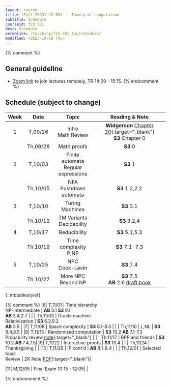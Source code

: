```yaml
---
layout: course
title: (Fall 2023) CS 581 -- Theory of computation 
subtitle: Schedule
courseid: f23 581
desc: Schedule
permalink: /teaching/f23_581_toc/schedule/
modified: <2023-10-19 Thu>
---
```


{% comment %}
## General guideline
* [Zoom link](https://pdx.zoom.us/j/83821477952?pwd=QngyOTdwOXh4anovN3dYUFNvWnJjZz09) to join lectures remotely, TR 14:00 - 15:15. 
{% endcomment %}

## Schedule (subject to change)

| Week | Date  | Topic | Reading & Note |
|:-----:| :---------: |:----------:|:-----:|
|1| T,09/26  | Intro <br> Math Review | **Widgerson** [Chapter 20](https://www.math.ias.edu/files/Book-online-Aug0619.pdf#page=1){:target="_blank"} <br> **S3** Chapter 0|
| | Th,09/28 | Math proofs | **S3** 0|
|2| T,10/03 | Finite automata <br> Regular expressions | **S3** 1 |
| | Th,10/05 | NFA <br> Pushdown automata | **S3** 1.2,2.2|
|3| T,10/10 | Turing Machines | **S3** 3.1 |
| | Th,10/12 | TM Variants <br> Decidability | **S3** 3.2,4 |
|4| T,10/17 | Reducibility | **S3** 5.1,5.3|
| | Th,10/19 |Time complexity <br> P,NP| **S3** 7.1-7.3 |
|5| T,10/25 | NPC <br> Cook-Levin | **S3** 7.4 |
| | Th,10/27 | More NPC <br> Beyond NP | **S3** 7.5 <br> **AB** 2.6 [draft book](https://theory.cs.princeton.edu/complexity/)|
{:.mbtablestylef}

{% comment %}
|6| T,11/01 | Time hierarchy <br> NP-Intermediate | **AB** 3.1 **S3** 9.1 <br> **AB** 3.4,2.7 |
| | Th,11/03 | Oracle machine <br> Relativization | **S3** 6.3,9.2 <br> **AB** 3.5 |
|7| T,11/08 | Space complexity | **S3** 8.1-8.3 |
| | Th,11/10 | L,NL | **S3** 8.4,8.5  |
|8| T,11/15 | Randomized computation | **S3** 10.2 **AB** 7.1-7.3 <br> Probability review [note](http://theory.stanford.edu/~trevisan/cs276/notesprob.pdf){:target="_blank"} |
| | Th,11/17 | BPP and friends | **S3** 10.2 **AB** 7.4,7.5|
|9| T,11/22  | Interactive proofs | **S3** 10.4 |
| | Th,11/24 |  Thanksgiving |  |
|10| T,11/29 | IP cont'd | **AB** 8.1-8.4 |
| | Th,12/01 | Selected topic <br> Review | ZK Note [PDF](https://theory.stanford.edu/~trevisan/cs172-07/notezk.pdf){:target="_blank"}|

|11| M,12/05 | Final Exam 10:15 - 12:05| | 

{% endcomment %}
